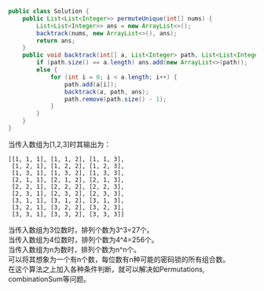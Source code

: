 ```java
public class Solution {
    public List<List<Integer>> permuteUnique(int[] nums) {
        List<List<Integer>> ans = new ArrayList<>();
        backtrack(nums, new ArrayList<>(), ans);
        return ans;
    }
    public void backtrack(int[] a, List<Integer> path, List<List<Integer>> ans) {
        if (path.size() == a.length) ans.add(new ArrayList<>(path));
        else {
            for (int i = 0; i < a.length; i++) {
                path.add(a[i]);
                backtrack(a, path, ans);
                path.remove(path.size() - 1);
            }
        }
    }
}
```
当传入数组为[1,2,3]时其输出为：
```
[[1, 1, 1], [1, 1, 2], [1, 1, 3],
 [1, 2, 1], [1, 2, 2], [1, 2, 3],
 [1, 3, 1], [1, 3, 2], [1, 3, 3], 
 [2, 1, 1], [2, 1, 2], [2, 1, 3], 
 [2, 2, 1], [2, 2, 2], [2, 2, 3], 
 [2, 3, 1], [2, 3, 2], [2, 3, 3], 
 [3, 1, 1], [3, 1, 2], [3, 1, 3],
 [3, 2, 1], [3, 2, 2], [3, 2, 3], 
 [3, 3, 1], [3, 3, 2], [3, 3, 3]]
```
当传入数组为3位数时，排列个数为3^3=27个。<br>
当传入数组为4位数时，排列个数为4^4=256个。<br>
当传入数组为n为数时，排列个数为n^n个。<br>
可以将其想象为一个有n个数，每位数有n种可能的密码锁的所有组合数。<br>
在这个算法之上加入各种条件判断，就可以解决如Permutations, combinationSum等问题。
